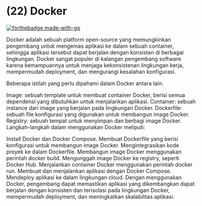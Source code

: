 # (22) Docker
[![forthebadge made-with-go](http://ForTheBadge.com/images/badges/made-with-go.svg)](https://go.dev/)

Docker adalah sebuah platform open-source yang memungkinkan pengembang untuk mengemas aplikasi ke dalam sebuah container, sehingga aplikasi tersebut dapat berjalan dengan konsisten di berbagai lingkungan. Docker sangat populer di kalangan pengembang software karena kemampuannya untuk menjaga kekonsistenan lingkungan kerja, mempermudah deployment, dan mengurangi kesalahan konfigurasi.

Beberapa istilah yang perlu dipahami dalam Docker antara lain:

Image: sebuah template untuk membuat container Docker, berisi semua dependensi yang dibutuhkan untuk menjalankan aplikasi.
Container: sebuah instance dari image yang berjalan pada lingkungan Docker.
Dockerfile: sebuah file konfigurasi yang digunakan untuk membangun image Docker.
Registry: sebuah tempat untuk menyimpan dan berbagi image Docker.
Langkah-langkah dalam menggunakan Docker meliputi:

Install Docker dan Docker Compose.
Membuat Dockerfile yang berisi konfigurasi untuk membangun image Docker.
Mengintegrasikan kode proyek ke dalam Dockerfile.
Membangun image Docker menggunakan perintah docker build.
Mengunggah image Docker ke registry, seperti Docker Hub.
Menjalankan container Docker menggunakan perintah docker run.
Membuat dan menjalankan aplikasi dengan Docker Compose.
Mendeploy aplikasi ke dalam lingkungan cloud.
Dengan menggunakan Docker, pengembang dapat memastikan aplikasi yang dikembangkan dapat berjalan dengan konsisten dan terisolasi pada lingkungan Docker, mempermudah deployment, dan meningkatkan skalabilitas aplikasi.